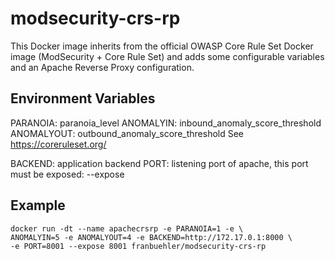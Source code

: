 # modsecurity-crs-rp

This Docker image inherits from the official OWASP Core Rule Set Docker image (ModSecurity + Core Rule Set) and adds some configurable variables and an Apache Reverse Proxy configuration.

## Environment Variables
PARANOIA: paranoia_level
ANOMALYIN: inbound_anomaly_score_threshold
ANOMALYOUT: outbound_anomaly_score_threshold
See https://coreruleset.org/

BACKEND: application backend
PORT: listening port of apache, this port must be exposed: --expose

## Example
```
docker run -dt --name apachecrsrp -e PARANOIA=1 -e \
ANOMALYIN=5 -e ANOMALYOUT=4 -e BACKEND=http://172.17.0.1:8000 \
-e PORT=8001 --expose 8001 franbuehler/modsecurity-crs-rp
```
